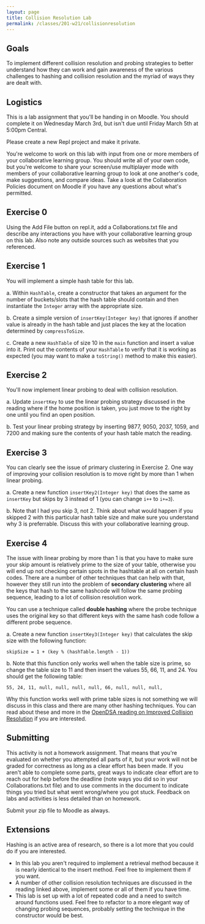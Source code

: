 ```yaml
---
layout: page
title: Collision Resolution Lab
permalink: /classes/201-w21/collisionresolution
---
```


## Goals
To implement different collision resolution and probing strategies to better understand how they can work and gain awareness of the various challenges to hashing and collision resolution and the myriad of ways they are dealt with.

## Logistics
This is a lab assignment that you'll be handing in on Moodle. You should complete it on Wednesday March 3rd, but isn't due until Friday March 5th at 5:00pm Central.

Please create a new Repl project and make it private.

You're welcome to work on this lab with input from one or more members of your collaborative learning group. You should write all of your own code, but you're welcome to share your screen/use multiplayer mode with members of your collaborative learning group to look at one another's code, make suggestions, and compare ideas. Take a look at the Collaboration Policies document on Moodle if you have any questions about what's permitted.

## Exercise 0
Using the Add File button on repl.it, add a Collaborations.txt file and describe any interactions you have with your collaborative learning group on this lab. Also note any outside sources such as websites that you referenced.

## Exercise 1
You will implement a simple hash table for this lab.

a. Within `HashTable`, create a constructor that takes an argument for the number of buckets/slots that the hash table should contain and then instantiate the `Integer` array with the appropriate size.

b. Create a simple version of `insertKey(Integer key)` that ignores if another value is already in the hash table and just places the key at the location determined by `compressToSize`.

c. Create a new `HashTable` of size 10 in the `main` function and insert a value into it. Print out the contents of your `HashTable` to verify that it is working as expected (you may want to make a `toString()` method to make this easier).

## Exercise 2
You'll now implement linear probing to deal with collision resolution.

a. Update `insertKey` to use the linear probing strategy discussed in the reading where if the home position is taken, you just move to the right by one until you find an open position.

b. Test your linear probing strategy by inserting 9877, 9050, 2037, 1059, and 7200 and making sure the contents of your hash table match the reading.

## Exercise 3
You can clearly see the issue of primary clustering in Exercise 2. One way of improving your collision resolution is to move right by more than 1 when linear probing.

a. Create a new function `insertKey2(Integer key)` that does the same as `insertKey` but skips by 3 instead of 1 (you can change `i++` to `i+=3`).

b. Note that I had you skip 3, not 2. Think about what would happen if you skipped 2 with this particular hash table size and make sure you understand why 3 is preferrable. Discuss this with your collaborative learning group.

## Exercise 4
The issue with linear probing by more than 1 is that you have to make sure your skip amount is relatively prime to the size of your table, otherwise you will end up not checking certain spots in the hashtable at all on certain hash codes. There are a number of other techniques that can help with that, however they still run into the problem of **secondary clustering** where all the keys that hash to the same hashcode will follow the same probing sequence, leading to a lot of collision resolution work. 

You can use a technique called **double hashing** where the probe technique uses the original key so that different keys with the same hash code follow a different probe sequence.

a. Create a new function `insertKey3(Integer key)` that calculates the skip size with the following function:
```
skipSize = 1 + (key % (hashTable.length - 1))
```

b. Note that this function only works well when the table size is prime, so change the table size to 11 and then insert the values 55, 66, 11, and 24. You should get the following table:
```
55, 24, 11, null, null, null, null, 66, null, null, null, 
```

Why this function works well with prime table sizes is not something we will discuss in this class and there are many other hashing techniques. You can read about these and more in the [OpenDSA reading on Improved Collision Resolution](https://opendsa-server.cs.vt.edu/OpenDSA/Books/CS3/html/HashCImproved.html) if you are interested.

## Submitting
This activity is not a homework assignment. That means that you're evaluated on whether you attempted all parts of it, but your work will not be graded for correctness as long as a clear effort has been made. If you aren't able to complete some parts, great ways to indicate clear effort are to reach out for help before the deadline (note ways you did so in your Collaborations.txt file) and to use comments in the document to indicate things you tried but what went wrong/where you got stuck. Feedback on labs and activities is less detailed than on homework.

Submit your zip file to Moodle as always.

## Extensions
Hashing is an active area of research, so there is a lot more that you could do if you are interested.

* In this lab you aren't required to implement a retrieval method because it is nearly identical to the insert method. Feel free to implement them if you want.
* A number of other collision resolution techniques are discussed in the reading linked above, implement some or all of them if you have time.
* This lab is set up with a lot of repeated code and a need to switch around functions used. Feel free to refactor to a more elegant way of changing probing sequences, probably setting the technique in the constructor would be best.
